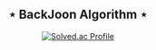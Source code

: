 
<h2 align="center">⋆ BackJoon Algorithm ⋆</h2>
<div align="center">
  
  [![Solved.ac Profile](http://mazassumnida.wtf/api/v2/generate_badge?boj=tkdgus968)](https://solved.ac/tkdgus968/)
  
</div>
